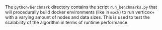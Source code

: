 The `python/benchmark` directory contains the script `run_benchmarks.py` that will
procedurally build docker environments (like in `mock`) to run verticox+ with a varying
amount of nodes and data sizes. This is used to test the scalability of the algorithm
in terms of runtime performance.